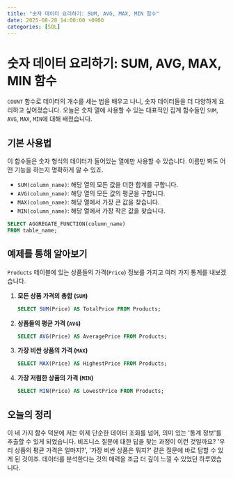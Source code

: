 ```yaml
---
title: "숫자 데이터 요리하기: SUM, AVG, MAX, MIN 함수"
date: 2025-08-28 14:00:00 +0900
categories: [SQL]
---
```


# 숫자 데이터 요리하기: SUM, AVG, MAX, MIN 함수

`COUNT` 함수로 데이터의 개수를 세는 법을 배우고 나니, 숫자 데이터들을 더 다양하게 요리하고 싶어졌습니다. 오늘은 숫자 열에 사용할 수 있는 대표적인 집계 함수들인 `SUM`, `AVG`, `MAX`, `MIN`에 대해 배웠습니다.

## 기본 사용법

이 함수들은 숫자 형식의 데이터가 들어있는 열에만 사용할 수 있습니다. 이름만 봐도 어떤 기능을 하는지 명확하게 알 수 있죠.

- `SUM(column_name)`: 해당 열의 모든 값을 더한 합계를 구합니다.
- `AVG(column_name)`: 해당 열의 모든 값의 평균을 구합니다.
- `MAX(column_name)`: 해당 열에서 가장 큰 값을 찾습니다.
- `MIN(column_name)`: 해당 열에서 가장 작은 값을 찾습니다.

```sql
SELECT AGGREGATE_FUNCTION(column_name)
FROM table_name;
```

## 예제를 통해 알아보기

`Products` 테이블에 있는 상품들의 가격(`Price`) 정보를 가지고 여러 가지 통계를 내보겠습니다.

1.  **모든 상품 가격의 총합 (`SUM`)**
    ```sql
    SELECT SUM(Price) AS TotalPrice FROM Products;
    ```
2.  **상품들의 평균 가격 (`AVG`)**
    ```sql
    SELECT AVG(Price) AS AveragePrice FROM Products;
    ```
3.  **가장 비싼 상품의 가격 (`MAX`)**
    ```sql
    SELECT MAX(Price) AS HighestPrice FROM Products;
    ```
4.  **가장 저렴한 상품의 가격 (`MIN`)**
    ```sql
    SELECT MIN(Price) AS LowestPrice FROM Products;
    ```

## 오늘의 정리

이 네 가지 함수 덕분에 저는 이제 단순한 데이터 조회를 넘어, 의미 있는 '통계 정보'를 추출할 수 있게 되었습니다. 비즈니스 질문에 대한 답을 찾는 과정이 이런 것일까요? '우리 상품의 평균 가격은 얼마지?', '가장 비싼 상품은 뭐지?' 같은 질문에 바로 답할 수 있게 된 것이죠. 데이터를 분석한다는 것의 매력을 조금 더 깊이 느낄 수 있었던 하루였습니다.